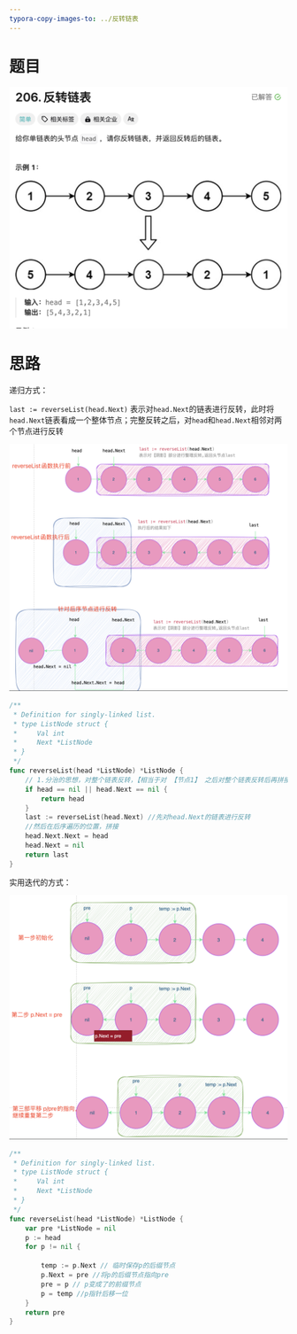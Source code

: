 ```yaml
---
typora-copy-images-to: ../反转链表
---
```


# 题目

![](./image-20231119210521178.png)

# 思路

递归方式：

`last := reverseList(head.Next)` 表示对`head.Next`的链表进行反转，此时将`head.Next`链表看成一个整体节点；完整反转之后，对`head`和`head.Next`相邻对两个节点进行反转

![](./image-20231119212539518.png)

```go
/**
 * Definition for singly-linked list.
 * type ListNode struct {
 *     Val int
 *     Next *ListNode
 * }
 */
func reverseList(head *ListNode) *ListNode {
    // 1.分治的思想，对整个链表反转，【相当于对 【节点1】 之后对整个链表反转后再拼接】
    if head == nil || head.Next == nil {
        return head
    }
    last := reverseList(head.Next) //先对head.Next的链表进行反转
    //然后在后序遍历的位置，拼接
    head.Next.Next = head
    head.Next = nil
    return last
}
```



实用迭代的方式：

![](./image-20231119214001613.png)

```go
/**
 * Definition for singly-linked list.
 * type ListNode struct {
 *     Val int
 *     Next *ListNode
 * }
 */
func reverseList(head *ListNode) *ListNode {
    var pre *ListNode = nil
    p := head
    for p != nil {

        temp := p.Next // 临时保存p的后缀节点
        p.Next = pre //将p的后缀节点指向pre
        pre = p // p变成了的前缀节点
        p = temp //p指针后移一位
    }
    return pre
}
```

